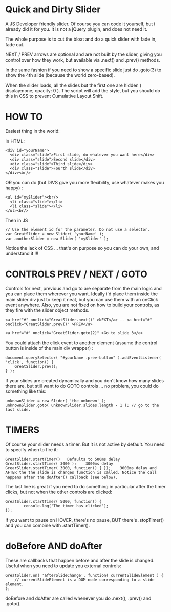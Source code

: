 Quick and Dirty Slider
======================
A JS Developer friendly slider. Of course you can code it yourself, but i already did it for you. It is not a jQuery plugin, and does not need it.

The whole purpose is to cut the bloat and do a quick slider with fade in, fade out.

NEXT / PREV arrows are optional and are not built by the slider, giving you control over how they work, but available via .next() and .prev() methods.

In the same fashion if you need to show a specific slide just do .goto(3) to show the 4th slide (because the world zero-based).

When the slider loads, all the slides but the first one are hidden ( display:none; opacity: 0 ). The script will add the style, but you should do this in CSS to prevent Cumulative Layout Shift.

HOW TO
======

Easiest thing in the world:

In HTML:
```
<div id="yourName">
  <div class="slide">First slide, do whatever you want here</div>
  <div class="slide">Second slide</div>
  <div class="slide">Third slide</div>
  <div class="slide">Fourth slide</div>
</div><br/>
```
OR you can do (but DIVS give you more flexibility, use whatever makes you happy) :
```
<ul id="mySlider"><br/>
  <li class="slide"></li>
  <li class="slide"></li>
</ul><br/>
```

Then in JS
```
// Use the element id for the parameter. Do not use a selector.
var GreatSlider = new Slider( 'yourName' );
var anotherSlider = new Slider( 'mySlider' );
```
Notice the lack of CSS ... that&#39;s on purpose so you can do your own, and understand it !!!

CONTROLS PREV / NEXT / GOTO
===========================
Controls for next, previous and go to are separate from the main logic and you can place them wherever you want. Ideally i&#39;d place them inside the main slider div just to keep it neat, but you can use them with an onClick event anywhere. Also, you are not fixed on how to build your controls, as they fire with the slider object methods.
```
<a href"#" onclick="GreatSlider.next()" >NEXT</a> -- <a href="#" onclick="GreatSlider.prev()" >PREV</a>

<a href="#" onclick="GreatSlider.goto(2)" >Go to slide 3</a>
```
You could attach the click event to another element (assume the control button is inside of the main div wrapper) :
```
document.querySelector( "#yourName .prev-button" ).addEventListener( 'click', function() {
	GreatSlider.prev();
} );
```

If your slides are created dynamically and you don't know how many slides there are, but still want to do GOTO controls ... no problem, you could do something like this:

```
unknownSlider = new Slider( 'the_unknown' );
unknownSlider.goto( unknownSlider.slides.length - 1 ); // go to the last slide.
```

TIMERS
======
Of course your slider needs a timer. But it is not active by default. You need to specify when to fire it:
```
GreatSlider.startTimer()   Defaults to 500ms delay
GreatSlider.startTimer( 3000 );    3000ms delay
GrearSlider.startTimer( 3000, function() { });    3000ms delay and AFTER the the slide is changes function is called. Notice the call happens after the doAfter() callback (see below).
```
The last line is great if you need to do something in particular after the timer clicks, but not when the other controls are clicked:
```
GreatSlider.startTimer( 5000, function() {
		console.log('The timer has clicked');
});
```
If you want to pause on HOVER, there&#39;s no pause, BUT there&#39;s .stopTimer() and you can combine with .startTimer().

doBefore AND doAfter
====================
These are callbacks that happen before and after the slide is changed. Useful when you need to update you external controls:
```
GreatSlider.on( 'afterSlideChange', function( currentSlideElement ) {
	// currentSlideElement is a DOM node corresponding to a slide element.
};
```
doBefore and doAfter are called whenever you do .next(), .prev() and .goto(). 
